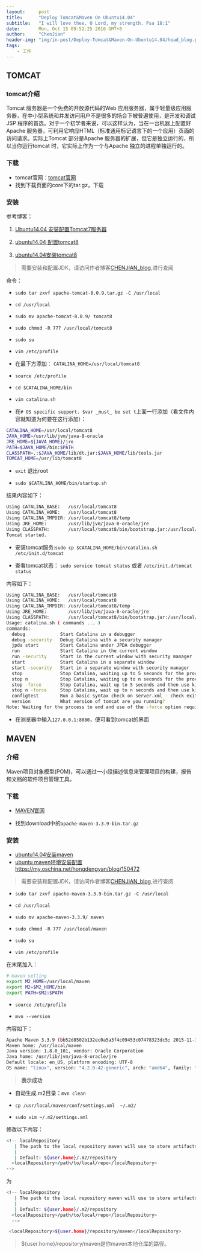 ```yaml
---
layout:     post
title:      "Deploy Tomcat&Maven On Ubuntu14.04"
subtitle:   "I will love thee, O Lord, my strength. Psa 18:1"
date:       Mon, Oct 15 09:52:25 2016 GMT+8
author:     "ChenJian"
header-img: "img/in-post/Deploy-Tomcat&Maven-On-Ubuntu14.04/head_blog.png"
tags:
    - 工作
---
```


## TOMCAT

### tomcat介绍

Tomcat 服务器是一个免费的开放源代码的Web 应用服务器，属于轻量级应用服务器，在中小型系统和并发访问用户不是很多的场合下被普遍使用，是开发和调试JSP 程序的首选。对于一个初学者来说，可以这样认为，当在一台机器上配置好Apache 服务器，可利用它响应HTML（标准通用标记语言下的一个应用）页面的访问请求。实际上Tomcat 部分是Apache 服务器的扩展，但它是独立运行的，所以当你运行tomcat 时，它实际上作为一个与Apache 独立的进程单独运行的。

### 下载

* tomcat官网：[tomcat官网](http://tomcat.apache.org/index.html)
* 找到下载页面的core下的tar.gz，下载

### 安装

参考博客：

1. [Ubuntu14.04 安装配置Tomcat7服务器](https://my.oschina.net/u/1431757/blog/543563)

2. [ubuntu14.04 配置tomcat8](http://blog.csdn.net/xingjiarong/article/details/49386989)

3. [ubuntu14.04安装tomcat8](http://jinjzk.iteye.com/blog/2084151)

> 需要安装和配置JDK，请访问作者博客[CHENJIAN_blog](http://chenjian.leanote.com),进行查阅

命令：

- `sudo tar zxvf apache-tomcat-8.0.9.tar.gz -C /usr/local`

- `cd /usr/local`

- `sudo mv apache-tomcat-8.0.9/ tomcat8`

- `sudo chmod -R 777 /usr/local/tomcat8`

- `sudo su`

- `vim /etc/profile`

- 在最下方添加： `CATALINA_HOME=/usr/local/tomcat8`

- `source /etc/profile`

- `cd $CATALINA_HOME/bin`

- `vim catalina.sh`

- 在`# OS specific support. $var _must_ be set t`上面一行添加（看文件内容就知道为何要在这行添加）：

``` sh
CATALINA_HOME=/usr/local/tomcat8
JAVA_HOME=/usr/lib/jvm/java-8-oracle
JRE_HOME=${JAVA_HOME}/jre
PATH=$JAVA_HOME/bin:$PATH
CLASSPATH=.:$JAVA_HOME/lib/dt.jar:$JAVA_HOME/lib/tools.jar
TOMCAT_HOME=/usr/lib/tomcat8
```

- `exit` 退出root

- `sudo $CATALINA_HOME/bin/startup.sh`

结果内容如下：

``` sh
Using CATALINA_BASE:   /usr/local/tomcat8
Using CATALINA_HOME:   /usr/local/tomcat8
Using CATALINA_TMPDIR: /usr/local/tomcat8/temp
Using JRE_HOME:        /usr/lib/jvm/java-8-oracle/jre
Using CLASSPATH:       /usr/local/tomcat8/bin/bootstrap.jar:/usr/local/tomcat8/bin/tomcat-juli.jar
Tomcat started.
```

- 安装tomcat服务:`sudo cp $CATALINA_HOME/bin/catalina.sh /etc/init.d/tomcat`

- 查看tomcat状态： `sudo service tomcat status` 或者 `/etc/init.d/tomcat status`

内容如下：

``` sh
Using CATALINA_BASE:   /usr/local/tomcat8
Using CATALINA_HOME:   /usr/local/tomcat8
Using CATALINA_TMPDIR: /usr/local/tomcat8/temp
Using JRE_HOME:        /usr/lib/jvm/java-8-oracle/jre
Using CLASSPATH:       /usr/local/tomcat8/bin/bootstrap.jar:/usr/local/tomcat8/bin/tomcat-juli.jar
Usage: catalina.sh ( commands ... )
commands:
  debug             Start Catalina in a debugger
  debug -security   Debug Catalina with a security manager
  jpda start        Start Catalina under JPDA debugger
  run               Start Catalina in the current window
  run -security     Start in the current window with security manager
  start             Start Catalina in a separate window
  start -security   Start in a separate window with security manager
  stop              Stop Catalina, waiting up to 5 seconds for the process to end
  stop n            Stop Catalina, waiting up to n seconds for the process to end
  stop -force       Stop Catalina, wait up to 5 seconds and then use kill -KILL if still running
  stop n -force     Stop Catalina, wait up to n seconds and then use kill -KILL if still running
  configtest        Run a basic syntax check on server.xml - check exit code for result
  version           What version of tomcat are you running?
Note: Waiting for the process to end and use of the -force option require that $CATALINA_PID is defined
```

- 在浏览器中输入`127.0.0.1:8080`，便可看到tomcat的界面


## MAVEN

### 介绍

Maven项目对象模型(POM)，可以通过一小段描述信息来管理项目的构建，报告和文档的软件项目管理工具。

### 下载

* [MAVEN官网](http://maven.apache.org/index.html)

* 找到download中的`apache-maven-3.3.9-bin.tar.gz`

### 安装

- [ubuntu14.04安装maven](http://jinjzk.iteye.com/blog/2094289)
- [ubuntu maven环境安装配置](https://my.oschina.net/hongdengyan/blog/150472)https://my.oschina.net/hongdengyan/blog/150472

> 需要安装和配置JDK，请访问作者博客[CHENJIAN_blog](http://chenjian.leanote.com),进行查阅


- `sudo tar zxvf apache-maven-3.3.9-bin.tar.gz -C /usr/local`

- `cd /usr/local`

- `sudo mv apache-maven-3.3.9/ maven`

- `sudo chmod -R 777 /usr/local/maven`

- `sudo su`

- `vim /etc/profile`

在末尾加入：

``` sh
# maven setting
export M2_HOME=/usr/local/maven
export M2=$M2_HOME/bin  
export PATH=$M2:$PATH 
```

- `source /etc/profile`

- `mvn --version`

内容如下：

``` sh
Apache Maven 3.3.9 (bb52d8502b132ec0a5a3f4c09453c07478323dc5; 2015-11-11T00:41:47+08:00)
Maven home: /usr/local/maven
Java version: 1.8.0_101, vendor: Oracle Corporation
Java home: /usr/lib/jvm/java-8-oracle/jre
Default locale: en_US, platform encoding: UTF-8
OS name: "linux", version: "4.2.0-42-generic", arch: "amd64", family: "unix"
```

> **表示成功**

- 自动生成.m2目录：`mvn clean`

- `cp /usr/local/maven/conf/settings.xml  ~/.m2/`

- `sudo vim ~/.m2/settings.xml`

修改以下内容：

```bash
<!-- localRepository
   | The path to the local repository maven will use to store artifacts.
   |
   | Default: ${user.home}/.m2/repository
  <localRepository>/path/to/local/repo</localRepository>
-->
```

为

```bash
<!-- localRepository
   | The path to the local repository maven will use to store artifacts.
   |
   | Default: ${user.home}/.m2/repository
  <localRepository>/path/to/local/repo</localRepository>
  -->

 <localRepository>${user.home}/repository/maven</localRepository>
```

> ${user.home}/repository/maven是你maven本地仓库的路径。
